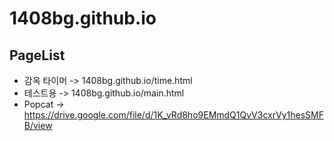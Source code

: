 # 1408bg.github.io
## PageList
- 감옥 타이머 -> 1408bg.github.io/time.html
- 테스트용 -> 1408bg.github.io/main.html
- Popcat -> https://drive.google.com/file/d/1K_vRd8ho9EMmdQ1QvV3cxrVy1hesSMFB/view
